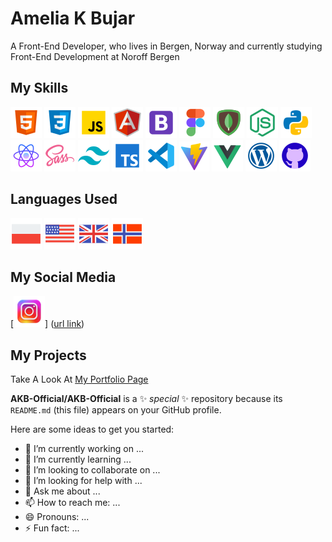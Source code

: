 # Amelia K Bujar

A Front-End Developer, who lives in Bergen, Norway and currently studying Front-End Development at Noroff Bergen


## My Skills
![HTML ICON](./media/html-icon.png) 
![CSS ICON](./media/css-icon.png)
![JavaScript ICON](./media/js-icon.png)
![ANGULAR JS ICON](./media/angular-js-icon.png)
![BOOTSTRAP ICON](./media/bootstrap-icon.png)
![FIGMA ICON](./media/figma-icon.png)
![MONGODB ICON](./media/mongodb-icon.png)
![NODE JS ICON](./media/node-js-icon.png)
![PYTHON ICON](./media/python-icon.png)
![REACT ICON](./media/react-icon.png)
![SASS ICON](./media/sass.icon.png)
![TAILWIND ICON](./media/tailwind-icon.png)
![TYPESCRIPT ICON](./media/typescript-icon.png)
![VISUAL CODE STUDIO ICON](./media/visual-studio-code-icon.png)
![VITE ICON](./media/vite-icon.png)
![VUE JS ICON](./media/vue-js-icon.png)
![WORDPRESS ICON](./media/wordpress-icon.png)
![GITHUB ICON](./media/github-icon-one.png)

## Languages Used
![POLAND FLAG ICON](./media/poland-flag.png)
![USA FLAG ICON](./media/usa-flag.png)
![UK FLAG ICON](./media/uk-flag.png)
![NORWAY FLAG ICON](./media/norway-flag.png)

## My Social Media
[![ALT TEXT](./media/instagream-icon.png)]
([url link](https://www.instagram.com/ameliakbujar/))

## My Projects
Take A Look At [My Portfolio Page](https://ameliakbujar.com)

**AKB-Official/AKB-Official** is a ✨ _special_ ✨ repository because its `README.md` (this file) appears on your GitHub profile.

Here are some ideas to get you started:

- 🔭 I’m currently working on ...
- 🌱 I’m currently learning ...
- 👯 I’m looking to collaborate on ...
- 🤔 I’m looking for help with ...
- 💬 Ask me about ...
- 📫 How to reach me: ...
- 😄 Pronouns: ...
- ⚡ Fun fact: ...